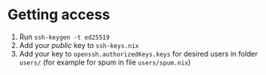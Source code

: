 # Getting access

1. Run ```ssh-keygen -t ed25519```
2. Add your *public* key to ```ssh-keys.nix```
3. Add your key to ```openssh.authorizedKeys.keys``` for desired users in folder ```users/``` (for example for spum in file ```users/spum.nix```)
